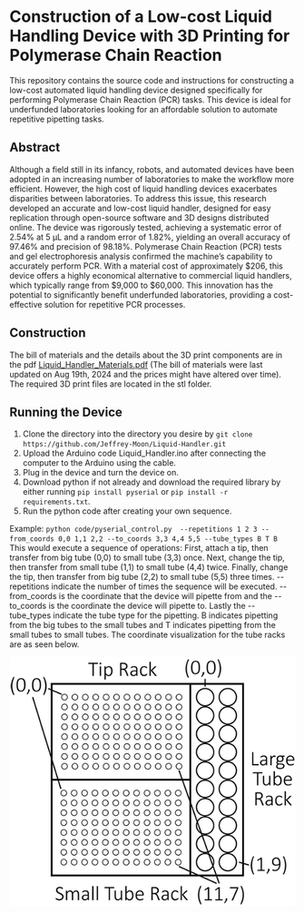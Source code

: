# Construction of a Low-cost Liquid Handling Device with 3D Printing for Polymerase Chain Reaction

This repository contains the source code and instructions for constructing a low-cost automated liquid handling device designed specifically for performing Polymerase Chain Reaction (PCR) tasks. This device is ideal for underfunded laboratories looking for an affordable solution to automate repetitive pipetting tasks.

## Abstract

Although a field still in its infancy, robots, and automated devices have been adopted in an increasing number of laboratories to make the workflow more efficient. However, the high cost of liquid handling devices exacerbates disparities between laboratories. To address this issue, this research developed an accurate and low-cost liquid handler, designed for easy replication through open-source software and 3D designs distributed online. The device was rigorously tested, achieving a systematic error of 2.54% at 5 µL and a random error of 1.82%, yielding an overall accuracy of 97.46% and precision of 98.18%. Polymerase Chain Reaction (PCR) tests and gel electrophoresis analysis confirmed the machine’s capability to accurately perform PCR. With a material cost of approximately $206, this device offers a highly economical alternative to commercial liquid handlers, which typically range from $9,000 to $60,000. This innovation has the potential to significantly benefit underfunded laboratories, providing a cost-effective solution for repetitive PCR processes.

## Construction

The bill of materials and the details about the 3D print components are in the pdf [Liquid_Handler_Materials.pdf](assets/Liquid_Handler_Materials.pdf) (The bill of materials were last updated on Aug 19th, 2024 and the prices might have altered over time). The required 3D print files are located in the stl folder.

## Running the Device

1. Clone the directory into the directory you desire by `git clone https://github.com/Jeffrey-Moon/Liquid-Handler.git`
1. Upload the Arduino code Liquid_Handler.ino after connecting the computer to the Arduino using the cable.
1. Plug in the device and turn the device on.
1. Download python if not already and download the required library by either running `pip install pyserial` or `pip install -r requirements.txt`.
1. Run the python code after creating your own sequence.

Example:
`python code/pyserial_control.py  --repetitions 1 2 3 --from_coords 0,0 1,1 2,2 --to_coords 3,3 4,4 5,5 --tube_types B T B`
This would execute a sequence of operations: First, attach a tip, then transfer from big tube (0,0) to small tube (3,3) once. Next, change the tip, then transfer from small tube (1,1) to small tube (4,4) twice. Finally, change the tip, then transfer from big tube (2,2) to small tube (5,5) three times.
--repetitions indicate the number of times the sequence will be executed. --from_coords is the coordinate that the device will pipette from and the --to_coords is the coordinate the device will pipette to. Lastly the --tube_types indicate the tube type for the pipetting. B indicates pipetting from the big tubes to the small tubes and T indicates pipetting from the small tubes to small tubes. The coordinate visualization for the tube racks are as seen below.

![](assets/Coordinate_Liquid_Handler.png)
